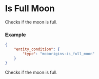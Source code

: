 # Is Full Moon
Checks if the moon is full.



### Example
```json
{
    "entity_condition": {
        "type": "moborigins:is_full_moon"
    }
}
```
Checks if the moon is full.
